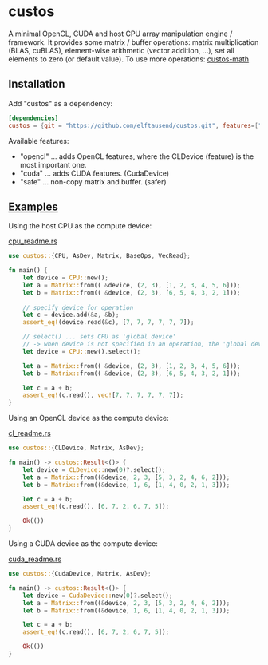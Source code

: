 # custos

A minimal OpenCL, CUDA and host CPU array manipulation engine / framework.
It provides some matrix / buffer operations: matrix multiplication (BLAS, cuBLAS), element-wise arithmetic (vector addition, ...), set all elements to zero (or default value).
To use more operations: [custos-math]

[custos-math]: https://github.com/elftausend/custos-math

## Installation

Add "custos" as a dependency:
```toml
[dependencies]
custos = {git = "https://github.com/elftausend/custos.git", features=["opencl"]}
```

Available features: 
- "opencl" ... adds OpenCL features, where the CLDevice (feature) is the most important one.
- "cuda" ... adds CUDA features. (CudaDevice)
- "safe" ... non-copy matrix and buffer. (safer)

## [Examples]

[examples]: https://github.com/elftausend/custos/tree/main/examples

Using the host CPU as the compute device:

[cpu_readme.rs]

[cpu_readme.rs]: https://github.com/elftausend/custos/blob/main/examples/cpu_readme.rs
```rust
use custos::{CPU, AsDev, Matrix, BaseOps, VecRead};

fn main() {
    let device = CPU::new();
    let a = Matrix::from(( &device, (2, 3), [1, 2, 3, 4, 5, 6]));
    let b = Matrix::from(( &device, (2, 3), [6, 5, 4, 3, 2, 1]));
    
    // specify device for operation
    let c = device.add(&a, &b);
    assert_eq!(device.read(&c), [7, 7, 7, 7, 7, 7]);

    // select() ... sets CPU as 'global device' 
    // -> when device is not specified in an operation, the 'global device' is used
    let device = CPU::new().select();

    let a = Matrix::from(( &device, (2, 3), [1, 2, 3, 4, 5, 6]));
    let b = Matrix::from(( &device, (2, 3), [6, 5, 4, 3, 2, 1]));

    let c = a + b;
    assert_eq!(c.read(), vec![7, 7, 7, 7, 7, 7]);
}
```

Using an OpenCL device as the compute device:

[cl_readme.rs]

[cl_readme.rs]: https://github.com/elftausend/custos/blob/main/examples/cl_readme.rs
```rust
use custos::{CLDevice, Matrix, AsDev};

fn main() -> custos::Result<()> {
    let device = CLDevice::new(0)?.select();
    let a = Matrix::from((&device, 2, 3, [5, 3, 2, 4, 6, 2]));
    let b = Matrix::from((&device, 1, 6, [1, 4, 0, 2, 1, 3]));

    let c = a + b;
    assert_eq!(c.read(), [6, 7, 2, 6, 7, 5]);

    Ok(())
}
```

Using a CUDA device as the compute device:

[cuda_readme.rs]

[cuda_readme.rs]: https://github.com/elftausend/custos/blob/main/examples/cuda_readme.rs
```rust
use custos::{CudaDevice, Matrix, AsDev};

fn main() -> custos::Result<()> {
    let device = CudaDevice::new(0)?.select();
    let a = Matrix::from((&device, 2, 3, [5, 3, 2, 4, 6, 2]));
    let b = Matrix::from((&device, 1, 6, [1, 4, 0, 2, 1, 3]));

    let c = a + b;
    assert_eq!(c.read(), [6, 7, 2, 6, 7, 5]);

    Ok(())
}
```